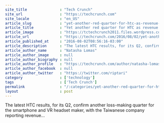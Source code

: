```yaml
---
site_title               : "Tech Crunch"
site_url                 : "https://techcrunch.com"
site_locale              : "en_US"
article_slug             : "yet-another-red-quarter-for-htc-as-revenue-drops-44-year-on-year"
article_title            : "Yet another red quarter for HTC as revenue drops 44% year-on-year"
article_image            : "https://tctechcrunch2011.files.wordpress.com/2016/03/htc-vive-mwc.jpg?w=764&h=400&crop=1"
article_url              : "https://techcrunch.com/2016/08/02/yet-another-red-quarter-for-htc-as-revenue-drops-44-year-on-year/"
article_published_at     : "2016-08-02T08:56:16-03:00"
article_description      : "The latest HTC results, for its Q2, confirm another loss-making quarter for the smartphone and VR headset maker, with the Taiwanese company reporting revenue..."
article_author_name      : "Natasha Lomas"
article_author_image     : null
article_author_biography : null
article_author_profile   : "https://techcrunch.com/author/natasha-lomas/"
article_author_facebook  : null
article_author_twitter   : "https://twitter.com/riptari"
category                 : ['technology']
tags                     : ['Tech Crunch']
permalink                : "/:categories/yet-another-red-quarter-for-htc-as-revenue-drops-44-year-on-year/"
layout                   : post
---
```


The latest HTC results, for its Q2, confirm another loss-making quarter for the smartphone and VR headset maker, with the Taiwanese company reporting revenue...
